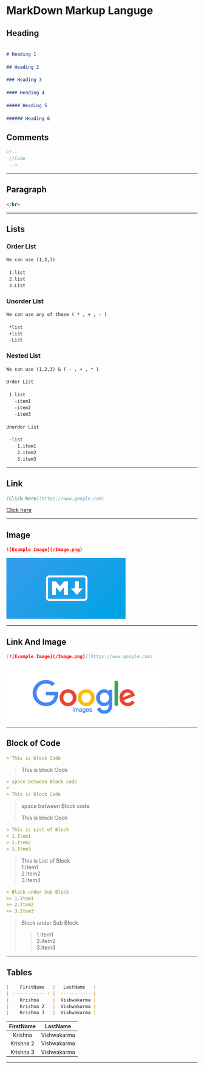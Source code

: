 # MarkDown Markup Languge  
## Heading  
```md

# Heading 1

## Heading 2  
  
### Heading 3  

#### Heading 4  

##### Heading 5  

###### Heading 6  
```
## Comments  
```md
<!--  
 //Code
 -->  
```
___

## Paragraph  
```md  
</br>
```  
___
## Lists  
### Order List
```md  
We can use (1,2,3)

 1.list
 2.list
 3.List  

```

### Unorder List
```md  
We can use any of these ( * , + , - )

 *list
 +list
 -List  

```
### Nested List
```md  
We can use (1,2,3) & ( - , + , * )

Order List
 
 1.list
   -item1
   -item2
   -item3  

Unorder List
 
 -list
    1.item1
    2.item2
    3.item3

```

___  
## Link
```md  
[Click here](https://www.google.com)
```
[Click here](https://www.google.com)

___  
## Image
```md  
![Example Image](/Image.png)
```
![Example Image](/image.png)

___  
## Link And Image
```md  
[![Example Image](/Image.png)](https://www.google.com)
```
[![Example Image](/Google.png)](https://www.google.com)

___
## Block of Code
```md  
> This is block Code
```
> This is block Code
```md  
> space between Block code
>                   
> This is block Code
```
> space between Block code
> 
> This is block Code

```md  
> This is List of Block
> 1.Item1                  
> 2.Item2                  
> 3.Item3                  
```
> This is List of Block  
> 1.Item1                  
> 2.Item2                  
> 3.Item3  
```md  
> Block under Sub Block    
>> 1.Item1                  
>> 2.Item2                  
>> 3.Item3                  
```
> Block under Sub Block  
>>1.Item1                  
> 2.Item2                  
> 3.Item3  
___
  
  ## Tables  

```md
|    FirstName   |   LastName   |  
| :------------: |  :----------:|  
|    Krishna     |  Vishwakarma |  
|    Krishna 2   |  Vishwakarma |  
|    Krishna 3   |  Vishwakarma |  

```
|    FirstName   |   LastName   |  
|:--------------:|:------------:|  
|    Krishna     |  Vishwakarma |  
|    Krishna 2   |  Vishwakarma |  
|    Krishna 3   |  Vishwakarma |  
___